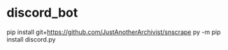 # discord_bot

pip install git+https://github.com/JustAnotherArchivist/snscrape
py -m pip install discord.py
